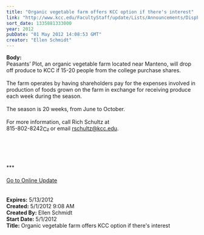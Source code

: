 ```yaml
---
title: "Organic vegetable farm offers KCC option if there's interest"
link: "http://www.kcc.edu/FacultyStaff/update/Lists/Announcements/DispForm.aspx?ID=693"
sort_date: 1335881333000
year: 2012
pubDate: "01 May 2012 14:08:53 GMT"
creator: "Ellen Schmidt"
---
```


<div><b>Body:</b> <div class="ExternalClass1281504D6DEA4762822ADE192B911AFF">
<div>Peasants’ Plot, an organic vegetable farm located near Manteno, will drop off produce to KCC if 15-20 people from the college purchase shares.</div>
<div> </div>
<div>The farm operates by having shareholders pay for the expenses involved in production of foods grown on the farm in exchange for receiving produce each week during the season.</div>
<div> </div>
<div>The season is 20 weeks, from June to October.  </div>
<div> </div>
<div>For more information, call Rich Schultz at <span style="white-space:nowrap" class="baec5a81-e4d6-4674-97f3-e9220f0136c1">815-802-8242<a style="border-bottom:medium none;position:static !important;border-left:medium none;margin:0px;width:16px;bottom:0px;display:inline;white-space:nowrap;float:none;height:16px;vertical-align:middle;overflow:hidden;border-top:medium none;top:0px;cursor:hand;right:0px;border-right:medium none;left:0px" title="Call: 815-802-8242" href="/FacultyStaff/update/Lists/Announcements/EditForm.aspx?ID=693&amp;Source=/FacultyStaff/update/_layouts/sitemanager.aspx?SmtContext%3DSPList%3a7e45450e-520d-4ad3-81dd-a79ebcc75df4?SPWeb%3a6dd7d01a-f4b3-47f9-8d35-b60692caa2f7%3a%26SmtContextExpanded%3DTrue%26Filter%3D1%26pgsz%3D100%26vrmode%3DFalse#"><img style="border-bottom:medium none;position:static !important;border-left:medium none;margin:0px;width:16px;bottom:0px;display:inline;white-space:nowrap;float:none;height:16px;vertical-align:middle;overflow:hidden;border-top:medium none;top:0px;cursor:hand;right:0px;border-right:medium none;left:0px" title="Call: 815-802-8242" /></a></span><span style="white-space:nowrap" class="baec5a81-e4d6-4674-97f3-e9220f0136c1"> or email <a href="mailto:rschultz@kcc.edu">rschultz@kcc.edu</a>.</span></div><span style="white-space:nowrap" class="baec5a81-e4d6-4674-97f3-e9220f0136c1">
<div> </div>
<div> </div>
<div> </div>
<div> </div>
<div> </div>
<div>
<div>***</div>
<div> </div>
<div><a href="/FacultyStaff/update/Pages/dailyupdate.aspx">Go to Online Update</a></div>
<div><br /></div></div></span>
<div><br /></div></div></div>
<div><b>Expires:</b> 5/13/2012</div>
<div><b>Created:</b> 5/1/2012 9:08 AM</div>
<div><b>Created By:</b> Ellen Schmidt</div>
<div><b>Start Date:</b> 5/1/2012</div>
<div><b>Title:</b> Organic vegetable farm offers KCC option if there&#39;s interest</div>
